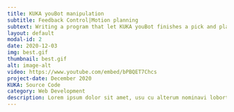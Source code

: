 ```yaml
---
title: KUKA youBot manipulation
subtitle: Feedback Control|Motion planning
subtext: Writing a program that let KUKA youBot finishes a pick and place task in V-rep simulation scene
layout: default
modal-id: 2
date: 2020-12-03
img: best.gif
thumbnail: best.gif
alt: image-alt
video: https://www.youtube.com/embed/bPBQET7Chcs
project-date: December 2020
KUKA: Source Code
category: Web Development
description: Lorem ipsum dolor sit amet, usu cu alterum nominavi lobortis. At duo novum diceret. Tantas apeirian vix et, usu sanctus postulant inciderint ut, populo diceret necessitatibus in vim. Cu eum dicam feugiat noluisse.
---
```

